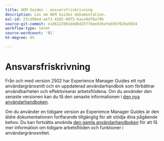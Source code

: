 ```yaml
---
title: AEM Guides - ansvarsfriskrivning
description: Läs om AEM Guides dokumentation.
exl-id: 25cd90ed-ae73-4185-90f5-6ace9d76a796
source-git-commit: e1d6123991ddd8d25f76ee03befeb95f020a9834
workflow-type: tm+mt
source-wordcount: '91'
ht-degree: 0%

---
```



# Ansvarsfriskrivning

Från och med version 2502 har Experience Manager Guides ett nytt användargränssnitt och en uppdaterad användarhandbok som förbättrar användbarheten och effektiviserar arbetsflödena. Om du använder den senaste versionen kan du få den senaste informationen i [den nya användarhandboken](../product-guide/overview.md).

Om du använder en tidigare version av Experience Manager Guides är den äldre dokumentationen fortfarande tillgänglig för att stödja dina pågående behov. Du kan fortsätta använda [den gamla användarhandboken](overview.md) för att få mer information om tidigare arbetsflöden och funktioner i användargränssnittet.